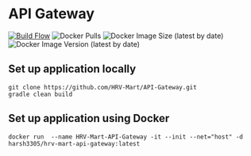 # API Gateway
[![Build Flow](https://github.com/HRV-Mart/API-Gateway/actions/workflows/build.yml/badge.svg)](https://github.com/HRV-Mart/API-Gateway/actions/workflows/build.yml)
![Docker Pulls](https://img.shields.io/docker/pulls/harsh3305/hrv-mart-api-gateway)
![Docker Image Size (latest by date)](https://img.shields.io/docker/image-size/harsh3305/hrv-mart-api-gateway)
![Docker Image Version (latest by date)](https://img.shields.io/docker/v/harsh3305/hrv-mart-api-gateway)
## Set up application locally
```
git clone https://github.com/HRV-Mart/API-Gateway.git
gradle clean build
```
## Set up application using Docker
```
docker run  --name HRV-Mart-API-Gateway -it --init --net="host" -d harsh3305/hrv-mart-api-gateway:latest
```